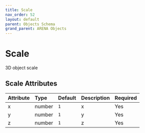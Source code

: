 ```yaml
---
title: Scale
nav_order: 52
layout: default
parent: Objects Schema
grand_parent: ARENA Objects
---
```


<!--CAUTION: This file is autogenerated from https://github.com/arenaxr/arena-schemas. Changes made here may be overwritten.-->


Scale
=====


3D object scale

Scale Attributes
-----------------

|Attribute|Type|Default|Description|Required|
| :--- | :--- | :--- | :--- | :--- |
|x|number|```1```|x|Yes|
|y|number|```1```|y|Yes|
|z|number|```1```|z|Yes|
